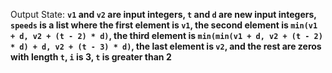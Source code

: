 Output State: **`v1` and `v2` are input integers, `t` and `d` are new input integers, `speeds` is a list where the first element is `v1`, the second element is `min(v1 + d, v2 + (t - 2) * d)`, the third element is `min(min(v1 + d, v2 + (t - 2) * d) + d, v2 + (t - 3) * d)`, the last element is `v2`, and the rest are zeros with length `t`, `i` is 3, `t` is greater than 2**